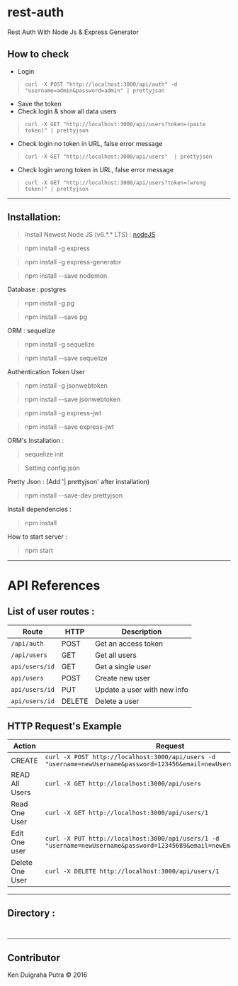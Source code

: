 # rest-auth
Rest Auth With Node Js & Express Generator

## How to check
* Login
> `curl -X POST "http://localhost:3000/api/auth" -d "username=admin&password=admin" | prettyjson`
* Save the token
* Check login & show all data users
> `curl -X GET "http://localhost:3000/api/users?token=(paste token)" | prettyjson `
* Check login no token in URL, false error message
> `curl -X GET "http://localhost:3000/api/users"  | prettyjson`
* Check login wrong token in URL, false error message
> `curl -X GET "http://localhost:3000/api/users?token=(wrong token)" | prettyjson`

************************************

## Installation:
> Install Newest Node JS (v6.\*.\* LTS) : [nodeJS](https://nodejs.org/en/)

> npm install -g express

> npm install -g express-generator

> npm install --save nodemon

Database : postgres
> npm install -g pg

> npm install --save pg

ORM : sequelize
> npm install -g sequelize

> npm install --save sequelize

Authentication Token User
> npm install -g jsonwebtoken

> npm install --save jsonwebtoken

> npm install -g express-jwt

> npm install --save express-jwt

ORM's Installation :
> sequelize init

> Setting config.json

Pretty Json : (Add '| prettyjson' after installation)
> npm install --save-dev prettyjson

Install dependencies :
> npm install

How to start server :
> npm start

************************************

# API References
## List of user routes :

| Route | HTTP | Description|
|-------|------|------------|
|`/api/auth`|POST| Get an access token|
|`/api/users`| GET | Get all users |
|`api/users/id`| GET | Get a single user |
|`api/users`| POST | Create new user |
|`api/users/id`| PUT | Update a user with new info |
|`api/users/id`|DELETE| Delete a user|


## HTTP Request's Example

| Action |Request|
|---------|-------|
|CREATE|`curl -X POST http://localhost:3000/api/users -d "username=newUsername&password=123456&email=newUser@yahoo.com"` |
|READ All Users|`curl -X GET http://localhost:3000/api/users`  |
| Read One User | `curl -X GET http://localhost:3000/api/users/1` |
|Edit One user | `curl -X PUT http://localhost:3000/api/users/1 -d "username=newUsername&password=12345689&email=newEmailUser@yahoo.com"`|
|Delete One User | `curl -X DELETE http://localhost:3000/api/users/1` |

************************************

## Directory :

```


```
************************************

## Contributor
Ken Duigraha Putra &copy; 2016
